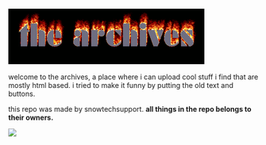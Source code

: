 ![](https://github.com/snowtechsupport/archives/blob/main/gifs/archivetext.gif)

welcome to the archives, a place where i can upload cool stuff i find that are mostly html based.
i tried to make it funny by putting the old text and buttons. 

this repo was made by snowtechsupport.
<b> all things in the repo belongs to their owners. </b>




![](https://anlucas.neocities.org/ie_animated.gif)
